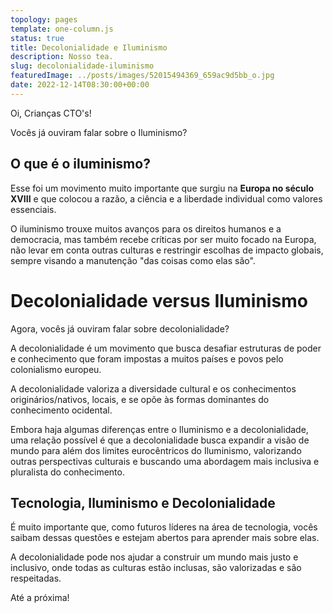 ```yaml
---
topology: pages
template: one-column.js
status: true
title: Decolonialidade e Iluminismo
description: Nosso tea.
slug: decolonialidade-iluminismo
featuredImage: ../posts/images/52015494369_659ac9d5bb_o.jpg
date: 2022-12-14T08:30:00+00:00
---
```


Oi, Crianças CTO's!

Vocês já ouviram falar sobre o Iluminismo?

## O que é o iluminismo?

Esse foi um movimento muito importante que surgiu na **Europa no século XVIII** e que colocou a razão, a ciência e a liberdade individual como valores essenciais.

O iluminismo trouxe muitos avanços para os direitos humanos e a democracia, mas também recebe críticas por ser muito focado na Europa, não levar em conta outras culturas e restringir escolhas de impacto globais, sempre visando a manutenção "das coisas como elas são".

# Decolonialidade versus Iluminismo

Agora, vocês já ouviram falar sobre decolonialidade?

A decolonialidade é um movimento que busca desafiar estruturas de poder e conhecimento que foram impostas a muitos países e povos pelo colonialismo europeu.

A decolonialidade valoriza a diversidade cultural e os conhecimentos originários/nativos, locais, e se opõe às formas dominantes do conhecimento ocidental.

Embora haja algumas diferenças entre o Iluminismo e a decolonialidade, uma relação possível é que a decolonialidade busca expandir a visão de mundo para além dos limites eurocêntricos do Iluminismo, valorizando outras perspectivas culturais e buscando uma abordagem mais inclusiva e pluralista do conhecimento.

## Tecnologia, Iluminismo e Decolonialidade

É muito importante que, como futuros líderes na área de tecnologia, vocês saibam dessas questões e estejam abertos para aprender mais sobre elas.

A decolonialidade pode nos ajudar a construir um mundo mais justo e inclusivo, onde todas as culturas estão inclusas, são valorizadas e são respeitadas.

Até a próxima!
